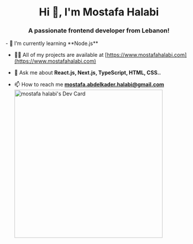 <h1 align="center">Hi 👋, I'm Mostafa Halabi</h1>
<h3 align="center">A passionate frontend developer from Lebanon!</h3>
<div>
<div align="left">
- 🌱 I’m currently learning **Node.js**

- 👨‍💻 All of my projects are available at [https://www.mostafahalabi.com](https://www.mostafahalabi.com)

- 💬 Ask me about **React.js, Next.js, TypeScript, HTML, CSS..**

- 📫 How to reach me **mostafa.abdelkader.halabi@gmail.com**
  <a href="https://app.daily.dev/MostafaHalabi">
  <img src="https://api.daily.dev/devcards/45e08494df11437f8affc7349e3fa65d.png?r=o85" width="400" alt="mostafa halabi's Dev Card"/>
 </a>
</div>
<div align="right">

</div>
</div>
